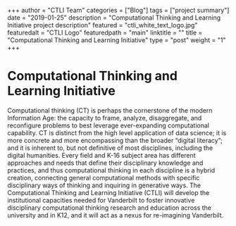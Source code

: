 +++
author = "CTLI Team"
categories = ["Blog"]
tags = ["project summary"]
date = "2019-01-25"
description = "Computational Thinking and Learning Initiative project description"
featured = "ctli_white_text_logo.jpg"
featuredalt = "CTLI Logo"
featuredpath = "main"
linktitle = ""
title = "Computational Thinking and Learning Initiative"
type = "post"
weight = "1"
+++

# Computational Thinking and Learning Initiative

Computational thinking (CT) is perhaps the cornerstone of the modern Information Age: the capacity to frame, analyze, disaggregate, and reconfigure problems to best leverage ever-expanding computational capability. CT is distinct from the high level application of data science; it is more concrete and more encompassing than the broader “digital literacy”; and it is inherent to, but not definitive of most disciplines, including the digital humanities. Every field and K-16 subject area has different approaches and needs that define their disciplinary knowledge and practices, and thus computational thinking in each discipline is a hybrid creation, connecting general computational methods with specific disciplinary ways of thinking and inquiring in generative ways. The Computational Thinking and Learning Initiative (CTLI) will develop the institutional capacities needed for Vanderbilt to foster innovative disciplinary computational thinking research and education across the university and in K12, and it will act as a nexus for re-imagining Vanderbilt.

